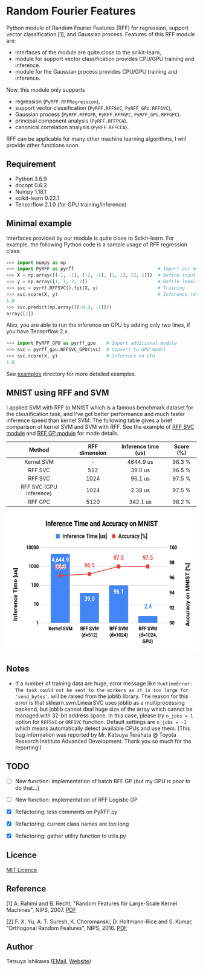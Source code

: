 # Random Fourier Features

Python module of Random Fourier Features (RFF) for regression, support vector classification [1], and Gaussian process.
Features of this RFF module are:

* interfaces of the module are quite close to the scikit-learn,
* module for support vector classification provides CPU/GPU training and inference.
* module for the Gaussian process provides CPU/GPU training and inference.

Now, this module only supports

* regression (`PyRFF.RFFRegression`),
* support vector classification (`PyRFF.RFFSVC`, `PyRFF_GPU.RFFSVC`),
* Gaussian process (`PyRFF.RFFGPR`, `PyRFF.RFFGPC`, `PyRFF_GPU.RFFGPC`).
* principal component analysis (`PyRFF.RFFPCA`).
* canonical correlation analysis (`PyRFF.RFFCCA`).

RFF can be applicable for many other machine learning algorithms, I will provide other functions soon.


## Requirement

- Python 3.6.9
- docopt 0.6.2
- Numpy 1.18.1
- scikit-learn 0.22.1
- Tensorflow 2.1.0 (for GPU training/inference)


## Minimal example

Interfaces provided by our module is quite close to Scikit-learn.
For example, the following Python code is a sample usage of RFF regression class:

```python
>>> import numpy as np
>>> import PyRFF as pyrff                               # Import our module
>>> X = np.array([[-1, -1], [-2, -1], [1, 1], [2, 1]])  # Define input data
>>> y = np.array([1, 1, 2, 2])                          # Defile label data
>>> svc = pyrff.RFFSVC().fit(X, y)                      # Training
>>> svc.score(X, y)                                     # Inference (on CPU)
1.0
>>> svc.predict(np.array([[-0.8, -1]]))
array([1])
```

Also, you are able to run the inference on GPU by adding only two lines, if you have Tensorflow 2.x.

```python
>>> import PyRFF_GPU as pyrff_gpu    # Import additional module
>>> svc = pyrff_gpu.RFFSVC_GPU(svc)  # Convert to GPU model
>>> svc.score(X, y)                  # Inference on GPU
1.0
```

See [examples](./examples/README.md) directory for more detailed examples.


## MNIST using RFF and SVM

I applied SVM with RFF to MNIST which is a famous benchmark dataset for the classification task,
and I've got better performance and much faster inference speed than kernel SVM.
The following table gives a brief comparison of kernel SVM and SVM with RFF.
See the example of [RFF SVC module](./examples/svc_for_mnist/README.md)
and [RFF GP module](./examples/gpc_for_mnist/README.md) for mode details.

| Method                   | RFF dimension | Inference time (us) | Score (%) |
|:------------------------:|:-------------:|:-------------------:|:---------:|
| Kernel SVM               | -             | 4644.9 us           | 96.3 %    |
| RFF SVC                  |  512          | 39.0 us             | 96.5 %    |
| RFF SVC                  | 1024          | 96.1 us             | 97.5 %    |
| RFF SVC (GPU inference)  | 1024          | 2.38 us             | 97.5 %    |
| RFF GPC                  | 5120          | 342.1 us            | 98.2 %    |

<div align="center">
  <img src="./examples/svc_for_mnist/figures/figure_Inference_Time_and_Accuracy_on_MNIST.png" width="600" height="371" alt="Accuracy for each epochs in RFF SVC" />
</div>


## Notes

- If a number of training data are huge, error message like
  `RuntimeError: The task could not be sent to the workers as it is too large for 'send_bytes'`.
  will be raised from the joblib library. The reason for this error is that sklearn.svm.LinearSVC uses
  joblib as a multiprocessing backend, but joblib cannot deal huge size of the array which cannot be managed
  with 32-bit address space. In this case, please try `n_jobs = 1` option for `RFFSVC` or `ORFSVC` function.
  Default settings are `n_jobs = -1` which means automatically detect available CPUs and use them.
  (This bug information was reported by Mr. Katsuya Terahata @ Toyota Research Institute Advanced Development.
  Thank you so much for the reporting!)


## TODO

- [ ] New function: implementation of batch RFF GP (but my GPU is poor to do that...)
- [ ] New function: implementation of RFF Logistic GP
- [X] Refactoring: less comments on PyRFF.py
- [X] Refactoring: current class names are too long
- [X] Refactoring: gather utility function to utils.py


## Licence

[MIT Licence](https://opensource.org/licenses/mit-license.php)


## Reference

[1] A. Rahimi and B. Recht, "Random Features for Large-Scale Kernel Machines", NIPS, 2007.
[PDF](https://papers.nips.cc/paper/3182-random-features-for-large-scale-kernel-machines.pdf)

[2] F. X. Yu, A. T. Suresh, K. Choromanski, D. Holtmann-Rice and S. Kumar, "Orthogonal Random Features", NIPS, 2016.
[PDF](https://papers.nips.cc/paper/6246-orthogonal-random-features.pdf)


## Author

Tetsuya Ishikawa ([EMail](mailto:tiskw111@gmail.com), [Website](https://tiskw.gitlab.io/home/))
